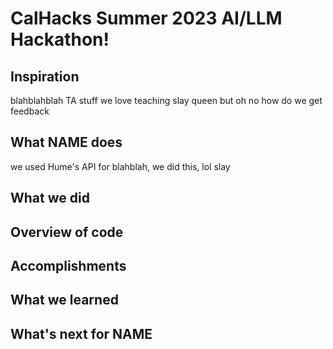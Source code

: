 # CalHacks Summer 2023 AI/LLM Hackathon!

## Inspiration  
blahblahblah TA stuff we love teaching slay queen but oh no how do we get feedback  

## What NAME does  
we used Hume's API for blahblah, we did this, lol slay  

## What we did

## Overview of code  

## Accomplishments

## What we learned  

## What's next for NAME